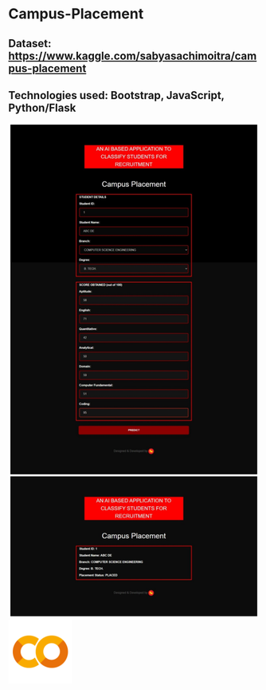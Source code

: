 # Campus-Placement
## Dataset: https://www.kaggle.com/sabyasachimoitra/campus-placement
## Technologies used: Bootstrap, JavaScript, Python/Flask
<img src="cp.jpg">
<img src="colab.png" width="128" height="128">
